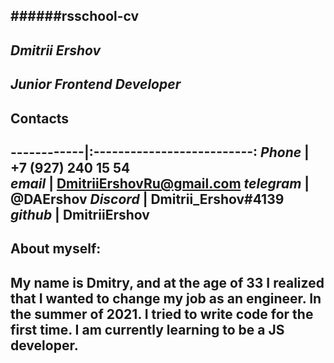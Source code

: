 ######rsschool-cv
---
***Dmitrii Ershov***
---
***Junior Frontend Developer***
---
**Contacts**
---
------------|:--------------------------: 
*Phone*     | +7 (927) 240 15 54  
*email*     | DmitriiErshovRu@gmail.com
*telegram*  | @DAErshov
*Discord*   | Dmitrii_Ershov#4139
*github*    | DmitriiErshov
---
**About myself:**
---
My name is Dmitry, and at the age of 33 I realized that I wanted to change my job as an engineer. In the summer of 2021. I tried to write code for the first time.
I am currently learning to be a JS developer.
---
